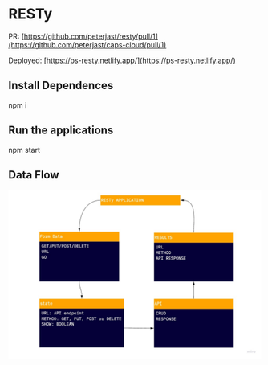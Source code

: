 # RESTy

PR: [https://github.com/peterjast/resty/pull/1](https://github.com/peterjast/caps-cloud/pull/1)

Deployed: [https://ps-resty.netlify.app/](https://ps-resty.netlify.app/)

## Install Dependences

npm i

## Run the applications

npm start

## Data Flow

![resty data flow](./assets/UML.jpg)
